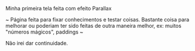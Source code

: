 Minha primeira tela feita com efeito Parallax 

~ Página feita para fixar conhecimentos e testar coisas. Bastante coisa para melhorar ou poderiam ter sido feitas de outra maneira melhor, ex: muitos "números mágicos", paddings ~

Não irei dar continuidade.
